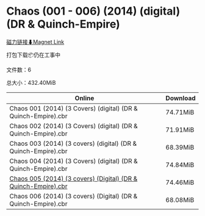 # Chaos (001 - 006) (2014) (digital) (DR & Quinch-Empire)

[磁力链接⬇Magnet Link](magnet:?xt=urn:btih:cb111c96e80144d052786c7705a248d5ae79d22f&dn=Chaos%20%28001%20-%20006%29%20%282014%29%20%28digital%29%20%28DR%20%26%20Quinch-Empire%29)

打包下载📦仍在工事中

文件数：6

总大小：432.40MiB

Online | Download
--- | ---
Chaos 001 (2014) (3 Covers) (digital) (DR & Quinch-Empire).cbr | 74.71MiB
Chaos 002 (2014) (3 Covers) (digital) (DR & Quinch-Empire).cbr | 71.91MiB
Chaos 003 (2014) (3 covers) (digital) (DR & Quinch-Empire).cbr | 68.39MiB
Chaos 004 (2014) (3 Covers) (digital) (DR & Quinch-Empire).cbr | 74.84MiB
[Chaos 005 (2014) (3 covers) (Digital) (DR & Quinch-Empire).cbr](https://github.com/alicewish/markdown/blob/master/comic/Chaos-005-2014-3-covers-Digital-DR-Quinch-Empire-cbr.md) | 74.46MiB
Chaos 006 (2014) (3 covers) (Digital) (DR & Quinch-Empire).cbr | 68.08MiB